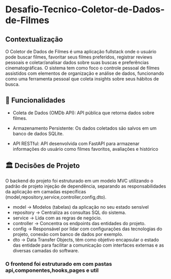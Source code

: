 # Desafio-Tecnico-Coletor-de-Dados-de-Filmes

## Contextualização
O Coletor de Dados de Filmes é uma aplicação fullstack onde o usuário pode buscar filmes, 
favoritar seus filmes preferidos, registrar reviews pessoais e 
coletar/analisar dados sobre suas buscas e preferências cinematográficas. 
O sistema tem como foco o controle pessoal de filmes assistidos com elementos de 
organização e análise de dados, funcionando como uma ferramenta pessoal que 
coleta insights sobre seus hábitos de busca.


## 🎯 Funcionalidades

- Coleta de Dados (OMDb API): API pública que retorna dados sobre filmes.

- Armazenamento Persistente: Os dados coletados são salvos em um banco de dados SQLite.

- API RESTful:  API desenvolvida com FastAPI para armazenar informações do usuário como filmes favoritos, avaliações e histórico


## 🏛️ Decisões de Projeto

 O backend do projeto foi estruturado em um modelo MVC utilizando o padrão de projeto injeção de dependência,
separando as responsabilidades da aplicação em camadas específicas (model,repository,service,controller,config,dto).
  - model -> Modelos (tabelas) da aplicação no seu estado sensível
  - repository -> Centraliza as consultas SQL do sistema.
  - service -> Lida com as regras de negócio.
  - controller -> Concentra os endpoints das entidades do projeto.
  - config -> Responsável por lidar com configurações das tecnologias do projeto, conexão com banco de dados por exemplo.
  - dto -> Data Transfer Objects, têm como objetivo encapsular o estado das entidade para facilitar a comunicação com interfaces externas e as diversas camadas do software.

### O frontend foi estruturado em com pastas api,componentes,hooks,pages e util
